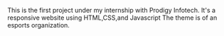 This is the first project under my internship with Prodigy Infotech.
It's a responsive website using HTML,CSS,and Javascript
The theme is of an esports organization.
